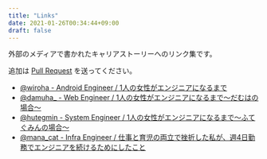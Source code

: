 ```yaml
---
title: "Links"
date: 2021-01-26T00:34:44+09:00
draft: false
---
```


外部のメディアで書かれたキャリアストーリーへのリンク集です。

追加は [Pull Request](https://github.com/womenengjp/womeneng.jp/blob/main/content/about.md) を送ってください。

- [@wiroha - Android Engineer / 1人の女性がエンジニアになるまで](https://note.com/wiroha/n/n72cd1ad2d168)
- [@damuha_ - Web Engineer / 1人の女性がエンジニアになるまで〜だむはの場合〜](https://note.com/damuha/n/n2562b0e8b874)
- [@hutegmin - System Engineer / 1人の女性がエンジニアになるまで～ふてぐみんの場合～](https://note.com/hutegmin/n/n43b9e5dfe5c5)
- [@mana_cat - Infra Engineer / 仕事と育児の両立で挫折した私が、週4日勤務でエンジニアを続けるためにしたこと](https://engineer-lab.findy-code.io/3kidsmom-engineer)
